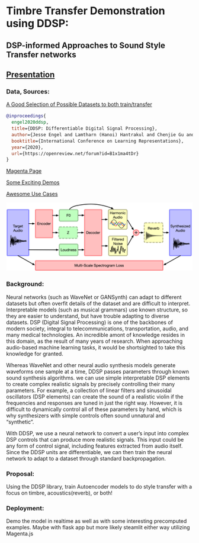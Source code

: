 # Timbre Transfer Demonstration using DDSP:
## DSP-informed Approaches to Sound Style Transfer networks
## [Presentation](https://www.canva.com/design/DAEc4QKYCtw/BbFsCW53gDEnaWwwv-ckvg/edit)
### Data, Sources:
[A Good Selection of Possible Datasets to both train/transfer](https://www.upf.edu/web/mtg/software-datasets)
```bibtex
@inproceedings{
  engel2020ddsp,
  title={DDSP: Differentiable Digital Signal Processing},
  author={Jesse Engel and Lamtharn (Hanoi) Hantrakul and Chenjie Gu and Adam Roberts},
  booktitle={International Conference on Learning Representations},
  year={2020},
  url={https://openreview.net/forum?id=B1x1ma4tDr}
}
```
[Magenta Page](https://magenta.tensorflow.org/ddsp)

[Some Exciting Demos](https://storage.googleapis.com/ddsp/index.html)

[Awesome Use Cases](https://magenta.tensorflow.org/transcultural)

![](media/ddsp_autoencoder.png)
### Background:
  Neural networks (such as WaveNet or GANSynth) can adapt to different datasets but often overfit details of the dataset and are difficult to interpret. Interpretable models (such as musical grammars) use known structure, so they are easier to understand, but have trouble adapting to diverse datasets. DSP (Digital Signal Processing) is one of the backbones of modern society, integral to telecommunications, transportation, audio, and many medical technologies. An incredible amont of knowledge resides in this domain, as the result of many years of research. When approaching audio-based machine learning tasks, it would be shortsighted to take this knowledge for granted.
  
  Whereas WaveNet and other neural audio synthesis models generate waveforms one sample at a time, DDSP passes parameters through known sound synthesis algorithms. we can use simple interpretable DSP elements to create complex realistic signals by precisely controlling their many parameters. For example, a collection of linear filters and sinusoidal oscillators (DSP elements) can create the sound of a realistic violin if the frequencies and responses are tuned in just the right way. However, it is difficult to dynamically control all of these parameters by hand, which is why synthesizers with simple controls often sound unnatural and “synthetic”. 
  
  With DDSP, we use a neural network to convert a user’s input into complex DSP controls that can produce more realistic signals. This input could be any form of control signal, including features extracted from audio itself. Since the DDSP units are differentiable, we can then train the neural network to adapt to a dataset through standard backpropagation.
### Proposal:
  Using the DDSP library, train Autoencoder models to do style transfer with a focus on timbre, acoustics(reverb), or both! 
### Deployment:
  Demo the model in realtime as well as with some interesting precomputed examples. Maybe with flask app but more likely steamlit either way utilizing Magenta.js

